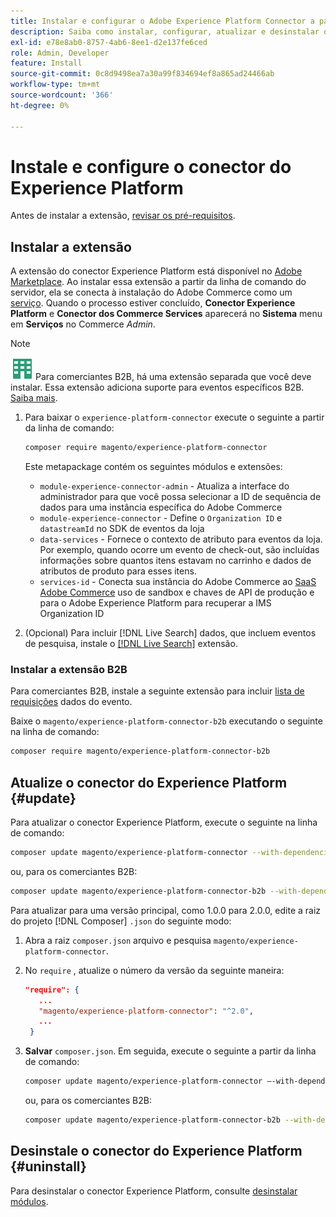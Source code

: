 ```yaml
---
title: Instalar e configurar o Adobe Experience Platform Connector a partir do Adobe Commerce
description: Saiba como instalar, configurar, atualizar e desinstalar o Adobe Experience Platform Connector do Adobe Commerce.
exl-id: e78e8ab0-8757-4ab6-8ee1-d2e137fe6ced
role: Admin, Developer
feature: Install
source-git-commit: 0c8d9498ea7a30a99f834694ef8a865ad24466ab
workflow-type: tm+mt
source-wordcount: '366'
ht-degree: 0%

---
```


# Instale e configure o conector do Experience Platform

Antes de instalar a extensão, [revisar os pré-requisitos](overview.md#prereqs).

## Instalar a extensão

A extensão do conector Experience Platform está disponível no [Adobe Marketplace](https://commercemarketplace.adobe.com/magento-experience-platform-connector.html). Ao instalar essa extensão a partir da linha de comando do servidor, ela se conecta à instalação do Adobe Commerce como um [serviço](../landing/saas.md). Quando o processo estiver concluído, **Conector Experience Platform** e **Conector dos Commerce Services** aparecerá no **Sistema** menu em **Serviços** no Commerce _Admin_.

>[!NOTE]
>
>![B2B para Adobe Commerce](../assets/b2b.svg) Para comerciantes B2B, há uma extensão separada que você deve instalar. Essa extensão adiciona suporte para eventos específicos B2B. [Saiba mais](#install-the-b2b-extension).


1. Para baixar o `experience-platform-connector` execute o seguinte a partir da linha de comando:

   ```bash
   composer require magento/experience-platform-connector
   ```

   Este metapackage contém os seguintes módulos e extensões:

   * `module-experience-connector-admin` - Atualiza a interface do administrador para que você possa selecionar a ID de sequência de dados para uma instância específica do Adobe Commerce
   * `module-experience-connector` - Define o `Organization ID` e `datastreamId` no SDK de eventos da loja
   * `data-services` - Fornece o contexto de atributo para eventos da loja. Por exemplo, quando ocorre um evento de check-out, são incluídas informações sobre quantos itens estavam no carrinho e dados de atributos de produto para esses itens.
   * `services-id` - Conecta sua instância do Adobe Commerce ao [SaaS Adobe Commerce](../landing/saas.md) uso de sandbox e chaves de API de produção e para o Adobe Experience Platform para recuperar a IMS Organization ID

1. (Opcional) Para incluir [!DNL Live Search] dados, que incluem eventos de pesquisa, instale o [[!DNL Live Search]](../live-search/install.md) extensão.

### Instalar a extensão B2B

Para comerciantes B2B, instale a seguinte extensão para incluir [lista de requisições](events.md#b2b-events) dados do evento.

Baixe o `magento/experience-platform-connector-b2b` executando o seguinte na linha de comando:

```bash
composer require magento/experience-platform-connector-b2b
```

## Atualize o conector do Experience Platform {#update}

Para atualizar o conector Experience Platform, execute o seguinte na linha de comando:

```bash
composer update magento/experience-platform-connector --with-dependencies
```

ou, para os comerciantes B2B:

```bash
composer update magento/experience-platform-connector-b2b --with-dependencies
```

Para atualizar para uma versão principal, como 1.0.0 para 2.0.0, edite a raiz do projeto [!DNL Composer] `.json` do seguinte modo:

1. Abra a raiz `composer.json` arquivo e pesquisa `magento/experience-platform-connector`.

1. No `require` , atualize o número da versão da seguinte maneira:

   ```json
   "require": {
      ...
      "magento/experience-platform-connector": "^2.0",
      ...
    }
   ```

1. **Salvar** `composer.json`. Em seguida, execute o seguinte a partir da linha de comando:

   ```bash
   composer update magento/experience-platform-connector –-with-dependencies
   ```

   ou, para os comerciantes B2B:

   ```bash
   composer update magento/experience-platform-connector-b2b --with-dependencies
   ```

## Desinstale o conector do Experience Platform {#uninstall}

Para desinstalar o conector Experience Platform, consulte [desinstalar módulos](https://experienceleague.adobe.com/docs/commerce-operations/installation-guide/tutorials/uninstall-modules.html).

